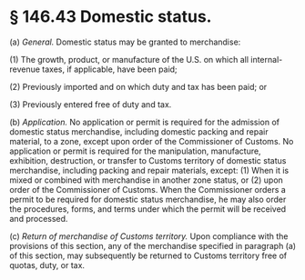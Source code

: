 # § 146.43   Domestic status.

(a) *General.* Domestic status may be granted to merchandise:


(1) The growth, product, or manufacture of the U.S. on which all internal-revenue taxes, if applicable, have been paid;


(2) Previously imported and on which duty and tax has been paid; or


(3) Previously entered free of duty and tax.


(b) *Application.* No application or permit is required for the admission of domestic status merchandise, including domestic packing and repair material, to a zone, except upon order of the Commissioner of Customs. No application or permit is required for the manipulation, manufacture, exhibition, destruction, or transfer to Customs territory of domestic status merchandise, including packing and repair materials, except: (1) When it is mixed or combined with merchandise in another zone status, or (2) upon order of the Commissioner of Customs. When the Commissioner orders a permit to be required for domestic status merchandise, he may also order the procedures, forms, and terms under which the permit will be received and processed.


(c) *Return of merchandise of Customs territory.* Upon compliance with the provisions of this section, any of the merchandise specified in paragraph (a) of this section, may subsequently be returned to Customs territory free of quotas, duty, or tax.





